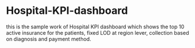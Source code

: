 # Hospital-KPI-dashboard
this is the sample work of Hospital KPI dashboard which shows the top 10 active insurance for the patients, fixed LOD at region lever, collection based on diagnosis and payment method.
